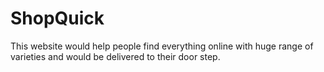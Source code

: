 # ShopQuick
This website would help people find everything online with huge range of varieties and would be delivered to their door step.
